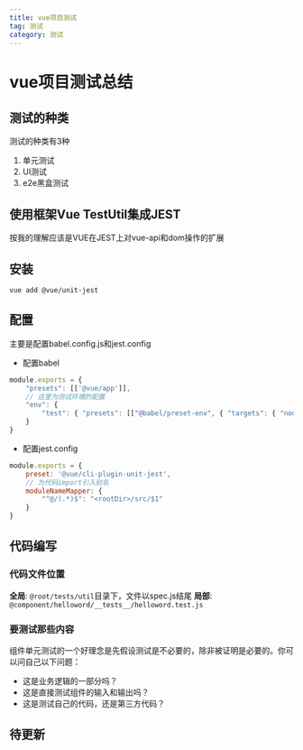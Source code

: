 ```yaml
---
title: vue项目测试
tag: 测试
category: 测试
---
```


# vue项目测试总结

## 测试的种类

测试的种类有3种
1. 单元测试
2. UI测试
3. e2e黑盒测试

## 使用框架Vue TestUtil集成JEST

按我的理解应该是VUE在JEST上对vue-api和dom操作的扩展

## 安装

```
vue add @vue/unit-jest
```
## 配置

主要是配置babel.config.js和jest.config
- 配置babel
```js
module.exports = {
    "presets": [['@vue/app']],
    // 这里为测试环境的配置
    "env": {
        "test": { "presets": [["@babel/preset-env", { "targets": { "node": true } }]] }
    }
}
```
- 配置jest.config

```js
module.exports = {
    preset: '@vue/cli-plugin-unit-jest',
    // 为代码import引入别名
    moduleNameMapper: {
        "^@/(.*)$": "<rootDir>/src/$1"
    }
}
```
## 代码编写

### 代码文件位置

**全局**: `@root/tests/util`目录下，文件以spec.js结尾
**局部**: `@component/helloword/__tests__/helloword.test.js`


### 要测试那些内容

组件单元测试的一个好理念是先假设测试是不必要的，除非被证明是必要的。你可以问自己以下问题：

- 这是业务逻辑的一部分吗？
- 这是直接测试组件的输入和输出吗？
- 这是测试自己的代码，还是第三方代码？


## 待更新





